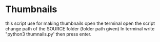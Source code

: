 # Thumbnails
this script use for making thumbnails
open the terminal
open the script
change path of the SOURCE folder (folder path given)
In terminal write "python3 thumnails.py' then press enter.
